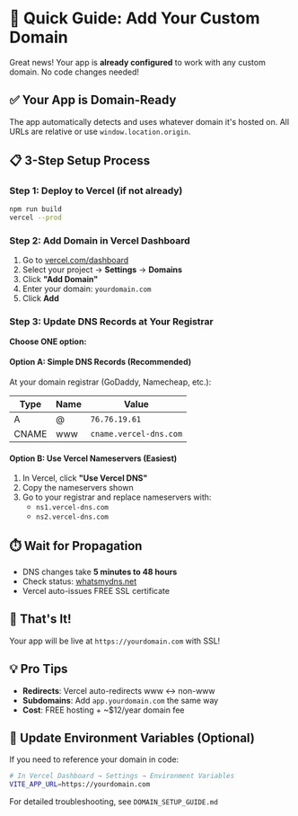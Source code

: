 # 🚀 Quick Guide: Add Your Custom Domain

Great news! Your app is **already configured** to work with any custom domain. No code changes needed!

## ✅ Your App is Domain-Ready

The app automatically detects and uses whatever domain it's hosted on. All URLs are relative or use `window.location.origin`.

## 📋 3-Step Setup Process

### Step 1: Deploy to Vercel (if not already)
```bash
npm run build
vercel --prod
```

### Step 2: Add Domain in Vercel Dashboard
1. Go to [vercel.com/dashboard](https://vercel.com/dashboard)
2. Select your project → **Settings** → **Domains**
3. Click **"Add Domain"**
4. Enter your domain: `yourdomain.com`
5. Click **Add**

### Step 3: Update DNS Records at Your Registrar

**Choose ONE option:**

#### Option A: Simple DNS Records (Recommended)
At your domain registrar (GoDaddy, Namecheap, etc.):

| Type | Name | Value |
|------|------|-------|
| A | @ | `76.76.19.61` |
| CNAME | www | `cname.vercel-dns.com` |

#### Option B: Use Vercel Nameservers (Easiest)
1. In Vercel, click **"Use Vercel DNS"**
2. Copy the nameservers shown
3. Go to your registrar and replace nameservers with:
   - `ns1.vercel-dns.com`
   - `ns2.vercel-dns.com`

## ⏱️ Wait for Propagation
- DNS changes take **5 minutes to 48 hours**
- Check status: [whatsmydns.net](https://whatsmydns.net)
- Vercel auto-issues FREE SSL certificate

## 🎉 That's It!
Your app will be live at `https://yourdomain.com` with SSL!

## 💡 Pro Tips
- **Redirects**: Vercel auto-redirects www ↔ non-www
- **Subdomains**: Add `app.yourdomain.com` the same way
- **Cost**: FREE hosting + ~$12/year domain fee

## 🔧 Update Environment Variables (Optional)
If you need to reference your domain in code:
```bash
# In Vercel Dashboard → Settings → Environment Variables
VITE_APP_URL=https://yourdomain.com
```

For detailed troubleshooting, see `DOMAIN_SETUP_GUIDE.md`
